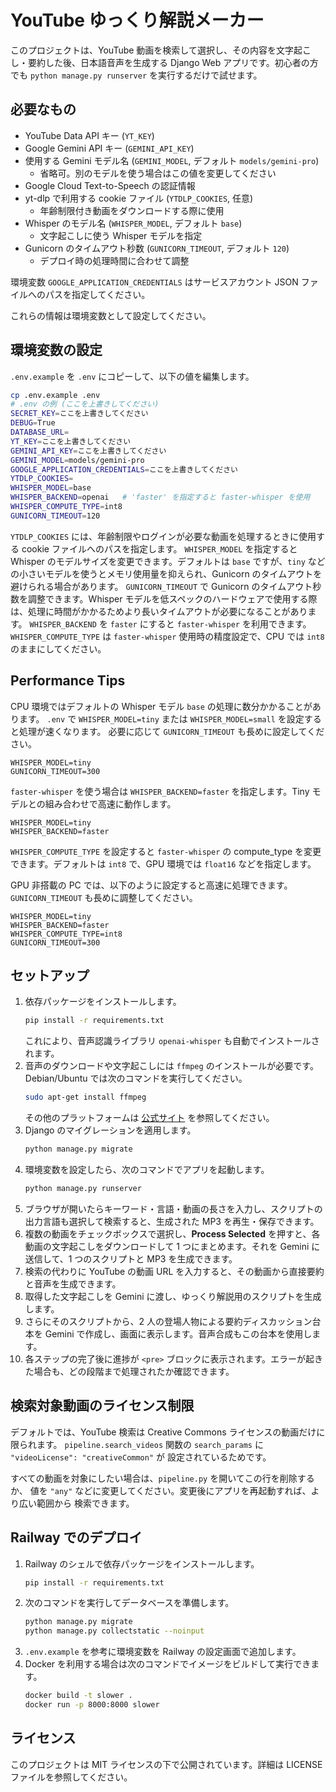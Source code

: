 # YouTube ゆっくり解説メーカー

このプロジェクトは、YouTube 動画を検索して選択し、その内容を文字起こし・要約した後、日本語音声を生成する Django Web アプリです。初心者の方でも `python manage.py runserver` を実行するだけで試せます。

## 必要なもの
- YouTube Data API キー (`YT_KEY`)
- Google Gemini API キー (`GEMINI_API_KEY`)
- 使用する Gemini モデル名 (`GEMINI_MODEL`, デフォルト `models/gemini-pro`)
  - 省略可。別のモデルを使う場合はこの値を変更してください
- Google Cloud Text-to-Speech の認証情報
- yt-dlp で利用する cookie ファイル (`YTDLP_COOKIES`, 任意)
  - 年齢制限付き動画をダウンロードする際に使用
- Whisper のモデル名 (`WHISPER_MODEL`, デフォルト `base`)
  - 文字起こしに使う Whisper モデルを指定
- Gunicorn のタイムアウト秒数 (`GUNICORN_TIMEOUT`, デフォルト `120`)
  - デプロイ時の処理時間に合わせて調整

環境変数 `GOOGLE_APPLICATION_CREDENTIALS` はサービスアカウント JSON ファイルへのパスを指定してください。

これらの情報は環境変数として設定してください。

## 環境変数の設定
`.env.example` を `.env` にコピーして、以下の値を編集します。

```bash
cp .env.example .env
# .env の例 (ここを上書きしてください)
SECRET_KEY=ここを上書きしてください
DEBUG=True
DATABASE_URL=
YT_KEY=ここを上書きしてください
GEMINI_API_KEY=ここを上書きしてください
GEMINI_MODEL=models/gemini-pro
GOOGLE_APPLICATION_CREDENTIALS=ここを上書きしてください
YTDLP_COOKIES=
WHISPER_MODEL=base
WHISPER_BACKEND=openai   # 'faster' を指定すると faster-whisper を使用
WHISPER_COMPUTE_TYPE=int8
GUNICORN_TIMEOUT=120
```

`YTDLP_COOKIES` には、年齢制限やログインが必要な動画を処理するときに使用する cookie ファイルへのパスを指定します。
`WHISPER_MODEL` を指定すると Whisper のモデルサイズを変更できます。デフォルトは `base` ですが、`tiny` などの小さいモデルを使うとメモリ使用量を抑えられ、Gunicorn のタイムアウトを避けられる場合があります。
`GUNICORN_TIMEOUT` で Gunicorn のタイムアウト秒数を調整できます。Whisper モデルを低スペックのハードウェアで使用する際は、処理に時間がかかるためより長いタイムアウトが必要になることがあります。
`WHISPER_BACKEND` を `faster` にすると `faster-whisper` を利用できます。`WHISPER_COMPUTE_TYPE` は `faster-whisper` 使用時の精度設定で、CPU では `int8` のままにしてください。
## Performance Tips

CPU 環境ではデフォルトの Whisper モデル `base` の処理に数分かかることがあります。
`.env` で `WHISPER_MODEL=tiny` または `WHISPER_MODEL=small` を設定すると処理が速くなります。
必要に応じて `GUNICORN_TIMEOUT` も長めに設定してください。
```
WHISPER_MODEL=tiny
GUNICORN_TIMEOUT=300
```
`faster-whisper` を使う場合は `WHISPER_BACKEND=faster` を指定します。Tiny モデルとの組み合わせで高速に動作します。
```
WHISPER_MODEL=tiny
WHISPER_BACKEND=faster
```
`WHISPER_COMPUTE_TYPE` を設定すると `faster-whisper` の compute_type を変更できます。デフォルトは `int8` で、GPU 環境では `float16` などを指定します。

GPU 非搭載の PC では、以下のように設定すると高速に処理できます。`GUNICORN_TIMEOUT` も長めに調整してください。
```
WHISPER_MODEL=tiny
WHISPER_BACKEND=faster
WHISPER_COMPUTE_TYPE=int8
GUNICORN_TIMEOUT=300
```

## セットアップ
1. 依存パッケージをインストールします。
   ```bash
   pip install -r requirements.txt
   ```
   これにより、音声認識ライブラリ `openai-whisper` も自動でインストールされます。
2. 音声のダウンロードや文字起こしには `ffmpeg` のインストールが必要です。Debian/Ubuntu では次のコマンドを実行してください。
   ```bash
   sudo apt-get install ffmpeg
   ```
   その他のプラットフォームは [公式サイト](https://ffmpeg.org/download.html) を参照してください。
3. Django のマイグレーションを適用します。
   ```bash
   python manage.py migrate
   ```
4. 環境変数を設定したら、次のコマンドでアプリを起動します。
   ```bash
   python manage.py runserver
   ```
5. ブラウザが開いたらキーワード・言語・動画の長さを入力し、スクリプトの出力言語も選択して検索すると、生成された MP3 を再生・保存できます。
6. 複数の動画をチェックボックスで選択し、**Process Selected** を押すと、各動画の文字起こしをダウンロードして 1 つにまとめます。それを Gemini に送信して、1 つのスクリプトと MP3 を生成できます。
7. 検索の代わりに YouTube の動画 URL を入力すると、その動画から直接要約と音声を生成できます。
8. 取得した文字起こしを Gemini に渡し、ゆっくり解説用のスクリプトを生成します。
9. さらにそのスクリプトから、2 人の登場人物による要約ディスカッション台本を Gemini で作成し、画面に表示します。音声合成もこの台本を使用します。
10. 各ステップの完了後に進捗が `<pre>` ブロックに表示されます。エラーが起きた場合も、どの段階まで処理されたか確認できます。

## 検索対象動画のライセンス制限
デフォルトでは、YouTube 検索は Creative Commons ライセンスの動画だけに限られます。
`pipeline.search_videos` 関数の `search_params` に `"videoLicense": "creativeCommon"` が
設定されているためです。

すべての動画を対象にしたい場合は、`pipeline.py` を開いてこの行を削除するか、
値を `"any"` などに変更してください。変更後にアプリを再起動すれば、より広い範囲から
検索できます。

## Railway でのデプロイ
1. Railway のシェルで依存パッケージをインストールします。
   ```bash
   pip install -r requirements.txt
   ```
2. 次のコマンドを実行してデータベースを準備します。
   ```bash
   python manage.py migrate
   python manage.py collectstatic --noinput
   ```
3. `.env.example` を参考に環境変数を Railway の設定画面で追加します。
4. Docker を利用する場合は次のコマンドでイメージをビルドして実行できます。
   ```bash
   docker build -t slower .
   docker run -p 8000:8000 slower
   ```

## ライセンス
このプロジェクトは MIT ライセンスの下で公開されています。詳細は LICENSE ファイルを参照してください。

